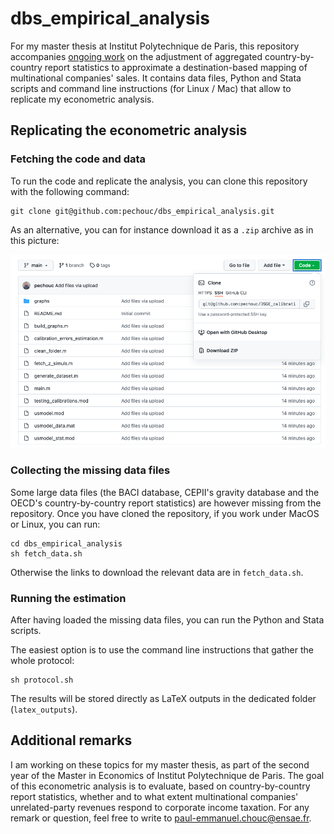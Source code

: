 # dbs_empirical_analysis

For my master thesis at Institut Polytechnique de Paris, this repository accompanies [ongoing work](https://github.com/pechouc/destination-based-sales) on the adjustment of aggregated country-by-country report statistics to approximate a destination-based mapping of multinational companies' sales. It contains data files, Python and Stata scripts and command line instructions (for Linux / Mac) that allow to replicate my econometric analysis.

## Replicating the econometric analysis

### Fetching the code and data

To run the code and replicate the analysis, you can clone this repository with the following command:

```
git clone git@github.com:pechouc/dbs_empirical_analysis.git
```

As an alternative, you can for instance download it as a `.zip` archive as in this picture:

<img src="assets/screenshot_README.png" width="600"/>

### Collecting the missing data files

Some large data files (the BACI database, CEPII's gravity database and the OECD's country-by-country report statistics) are however missing from the repository. Once you have cloned the repository, if you work under MacOS or Linux, you can run: 

```
cd dbs_empirical_analysis
sh fetch_data.sh
```

Otherwise the links to download the relevant data are in `fetch_data.sh`. 

### Running the estimation

After having loaded the missing data files, you can run the Python and Stata scripts. 

The easiest option is to use the command line instructions that gather the whole protocol:

```
sh protocol.sh
```

The results will be stored directly as LaTeX outputs in the dedicated folder (`latex_outputs`).

## Additional remarks

I am working on these topics for my master thesis, as part of the second year of the Master in Economics of Institut Polytechnique de Paris. The goal of this econometric analysis is to evaluate, based on country-by-country report statistics, whether and to what extent multinational companies' unrelated-party revenues respond to corporate income taxation. For any remark or question, feel free to write to paul-emmanuel.chouc@ensae.fr.
